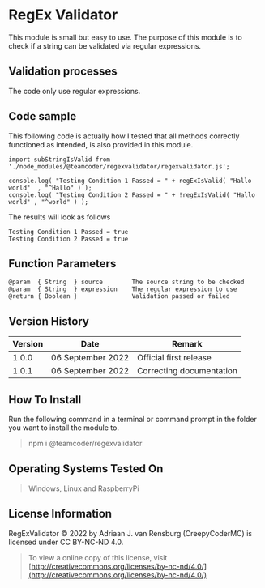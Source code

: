 # RegEx Validator
This module is small but easy to use. The purpose of this module is to check if a string can be validated via regular expressions.
## Validation processes
The code only use regular expressions.
## Code sample
This following code is actually how I tested that all methods correctly functioned as intended, is also provided in this module.
```
import subStringIsValid from './node_modules/@teamcoder/regexvalidator/regexvalidator.js';

console.log( "Testing Condition 1 Passed = " + regExIsValid( "Hallo world"  , "^Hallo" ) );
console.log( "Testing Condition 2 Passed = " + !regExIsValid( "Hallo world" , "^world" ) );
```
The results will look as follows
```
Testing Condition 1 Passed = true
Testing Condition 2 Passed = true
```
## Function Parameters
```
@param  { String  } source        The source string to be checked
@param  { String  } expression    The regular expression to use
@return { Boolean }               Validation passed or failed
```
## Version History
| Version  | Date                   | Remark                              |
|----------|------------------------|-------------------------------------|
| 1.0.0    | 06 September 2022      | Official first release              |
| 1.0.1    | 06 September 2022      | Correcting documentation            |
## How To Install
Run the following command in a terminal or command prompt in the folder you want to install the module to.
> npm i @teamcoder/regexvalidator
## Operating Systems Tested On
>Windows, Linux and RaspberryPi
## License Information
RegExValidator © 2022 by Adriaan J. van Rensburg (CreepyCoderMC) is licensed under CC BY-NC-ND 4.0.
> To view a online copy of this license, visit [http://creativecommons.org/licenses/by-nc-nd/4.0/](http://creativecommons.org/licenses/by-nc-nd/4.0/)